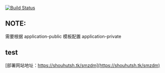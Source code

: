 [![Build Status](https://travis-ci.org/shouhutsh/smzdm.svg?branch=master)](https://travis-ci.org/shouhutsh/smzdm)

## NOTE:
  需要根据 application-public 模板配置 application-private 
## test
[部署网站地址：https://shouhutsh.tk/smzdm](https://shouhutsh.tk/smzdm)
